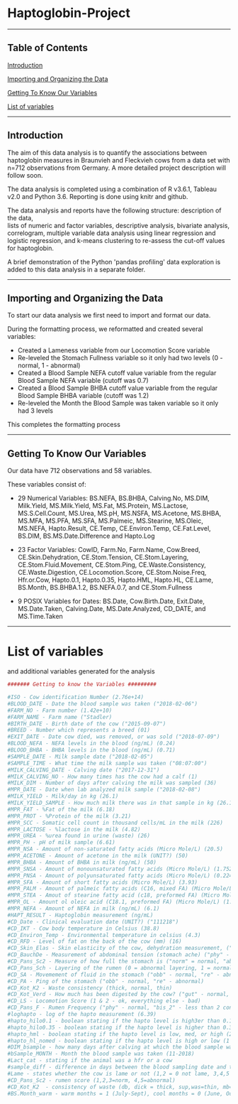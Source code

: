 # Haptoglobin-Project
----------
## Table of Contents  
[Introduction](#introduction)  

[Importing and Organizing the Data](#importing-and-organizing-the-data)

[Getting To Know Our Variables](#getting-to-know-our-variables)

[List of variables](#list-of-variables)

--------
## Introduction

The aim of this data analysis is to quantify the associations between haptoglobin measures in Braunvieh and Fleckvieh cows from a data set with n=712 observations from Germany. A more detailed project description will follow soon.

The data analysis is completed using a combination of R v3.6.1, Tableau v2.0 and Python 3.6. 
Reporting is done using knitr and github.

The data analysis and reports have the following structure:
description of the data,  
lists of numeric and factor variables, 
descriptive analysis, 
bivariate analysis, 
correlogram,
multiple variable data analysis using linear regression and logistic regression, and 
k-means clustering to re-assess the cut-off values for haptoglobin.

A brief demonstration of the Python 'pandas profiling' data exploration is added to this data analysis in a separate folder.


--------
## Importing and Organizing the Data

To start our data analysis we first need to import and format our data. 


During the formatting process, we reformatted and created several variables:
- Created a Lameness variable from our Locomotion Score variable
- Re-leveled the Stomach Fullness variable so it only had two levels (0 - normal, 1 - abnormal)
- Created a Blood Sample NEFA cutoff value variable from the regular Blood Sample NEFA variable (cutoff was 0.7)
- Created a Blood Sample BHBA cutoff value variable from the regular Blood Sample BHBA variable (cutoff was 1.2)
- Re-leveled the Month the Blood Sample was taken variable so it only had 3 levels


This completes the formatting process

-------
## Getting To Know Our Variables

Our data have 712 observations and 58 variables. 

These variables consist of:
- 29 Numerical Variables: 
      BS.NEFA, BS.BHBA, Calving.No, MS.DIM, Milk.Yield, MS.Milk.Yield, MS.Fat, MS.Protein, MS.Lactose, MS.S.Cell.Count, MS.Urea, MS.pH, MS.NSFA, MS.Acetone, MS.BHBA, MS.MFA, MS.PFA, MS.SFA, MS.Palmeic, MS.Stearine, MS.Oleic, MS.NEFA, Hapto.Result, CE.Temp, CE.Environ.Temp, CE.Fat.Level, BS.DIM, BS.MS.Date.Difference and Hapto.Log
      
- 23 Factor Variables: 
      CowID, Farm.No, Farm.Name, Cow.Breed, CE.Skin.Dehydration, CE.Stom.Tension, CE.Stom.Layering, CE.Stom.Fluid.Movement, CE.Stom.Ping, CE.Waste.Consistency, CE.Waste.Digestion, CE.Locomotion.Score, CE.Stom.Noise.Freq, Hfr.or.Cow, Hapto.0.1, Hapto.0.35, Hapto.HML, Hapto.HL, CE.Lame, BS.Month, BS.BHBA.1.2, BS.NEFA.0.7, and CE.Stom.Fullness
      
- 9 POSIX Variables for Dates: 
      BS.Date, Cow.Birth.Date, Exit.Date, MS.Date.Taken, Calving.Date, MS.Date.Analyzed, CD_DATE, and MS.Time.Taken   
      
-------
# List of variables
and additional variables generated for the analysis
```r
####### Getting to know the Variables #########

#ISO - Cow identification Number (2.76e+14)
#BLOOD_DATE - Date the blood sample was taken ("2018-02-06")
#FARM_NO - Farm number (1.42e+10)
#FARM_NAME - Farm name ("Stadler)
#BIRTH_DATE - Birth date of the cow ("2015-09-07")
#BREED - Number which represents a breed (01)
#EXIT_DATE - Date cow died, was removed, or was sold ("2018-07-09")
#BLOOD_NEFA - NEFA levels in the blood (ng/mL) (0.24)
#BLOOD_BHBA - BHBA levels in the blood (ng/mL) (0.71)
#SAMPLE_DATE - Milk sample date ("2018-02-05")
#SAMPLE_TIME - What time the milk sample was taken ("08:07:00")
#MILK_CALVING_DATE - Calving date ("2017-12-31")
#MILK_CALVING_NO - How many times has the cow had a calf (1)
#MILK_DIM - Number of days after calving the milk was sampled (36)
#MPR_DATE - Date when lab analyzed milk sample ("2018-02-08")
#MILK_YIELD - Milk/day in kg (26.1)
#MILK_YIELD_SAMPLE - How much milk there was in that sample in kg (26.1)
#MPR_FAT - %Fat of the milk (6.18)
#MPR_PROT - %Protein of the milk (3.21)
#MPR_SCC - Somatic cell count in thousand cells/mL in the milk (226)
#MPR_LACTOSE - %lactose in the milk (4.82)
#MPR_UREA - %urea found in urine (waste) (26)
#MPR_PH - pH of milk sample (6.61)
#MPR_NSA - Amount of non-saturated fatty acids (Micro Mole/L) (20.5)
#MPR_ACETONE - Amount of acetone in the milk (UNIT?) (50)
#MPR_BHBA - Amount of BHBA in milk (ng/mL) (50)
#MPR_SNSA - Amount of monounsaturated fatty acids (Micro Mole/L) (1.752)
#MPR_PNSA - Amount of polyunsaturated fatty acids (Micro Mole/L) (0.224)
#MPR_SFA - Amount of short fatty acids (Micro Mole/L) (3.93)
#MPR_PALM - Amount of palmeic fatty acids (C16, mixed FA) (Micro Mole/L) (1.57)    
#MPR_STEA - Amout of stearine fatty acid (c18, preformed FA) (Micro Mole/L) (0.75) 
#MPR_OL - Amount ol oleic acid (C18.1, preformed FA) (Micro Mole/L) (1.67)         
#MPR_NEFA - Amount of NEFA in milk (ng/mL) (6.1)
#HAPT_RESULT - Haptoglobin measurement (ng/mL) 
#CD_Date - Clinical evaluation date (UNIT?) ("111218")
#CD_IKT - Cow body temperature in Celsius (38.8)
#CD_Environ_Temp - Environmental temperature in celsius (4.3)
#CD_RFD - Level of fat on the back of the cow (mm) (16)                                      
#CD_Skin_Elas - Skin elasticity of the cow, dehydration measurement, ("phy" - normal, "red" - reduced)               
#CD_BauchDe - Measurement of abdominal tension (stomach ache) ("phy" - normal, "erh" - increased)
#CD_Pans_Sc2 - Measure of how full the stomach is ("norm" = normal, "abnorm" = abnormal)
#CD_Pans_Sch - Layering of the rumen (0 = abnormal layering, 1 = normal layering)
#CD_SA - Movemement of fluid in the stomach ("obb" - normal, "re" - abnormal)
#CD_PA - Ping of the stomach ("obb" - normal, "re" - abnormal)
#CD_Kot_K2 - Waste consistency (thick, normal, thin)
#CD_Kot_Verd - How much has been digested by the cow? ("gut" - normal, "maess" - less than good, "schl" - bad)
#CD_LS - Locomotion Score (1 & 2 - ok, everything else - bad)
#CD_Pans_F - Rumen Frequency ("phy" - normal, "bis_2" - less than 2 contractions/minute bad, "groe_3" - too many contractions bad >3)
#loghapto - log of the hapto measurement (6.39)
#hapto_hilo0.1 - boolean stating if the hapto level is high3er than 0.1 (1 - cow is >0.1, 0 - cow is <0.1)
#hapto_hilo0.35 - boolean stating if the hapto level is higher than 0.35 (1 - cow is >0.35, 0 - cow is <0.35)
#hapto_hml - boolean stating if the hapto level is low, med, or high (2 = clinical >1.6, 1 = subclinical 0.4<x<1.599, 0 = low healthy <0.4)
#hapto_hl_nomed - boolean stating if the hapto level is high or low (1 = low healthy, 3 = clinical)
#DIM_bsample - how many days after calving at which the blood sample was taken
#bSample_MONTH - Month the blood sample was taken (11-2018)
#Lact_cat - stating if the animal was a hfr or a cow
#sample_diff - difference in days between the blood sampling date and the milk sampling date
#Lame - states whether the cow is lame or not (1,2 = 0 not lame, 3,4,5 = 1 lame)
#CD_Pans_Sc2 - rumen score (1,2,3=norm, 4,5=abnormal)
#CD_Kot_K2  - consistency of waste (db, dick = thick, sup,was=thin, mb=normal)
#BS.Month_warm - warm months = 1 (July-Sept), cool months = 0 (June, Oct-Dec)


```


